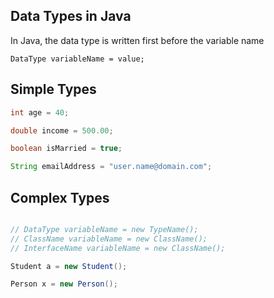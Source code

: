 
## Data Types in Java ##

In Java, the data type is written first before the variable name

`
DataType variableName = value;
`

## Simple Types ##

```java
int age = 40;

double income = 500.00;

boolean isMarried = true;

String emailAddress = "user.name@domain.com";

```

## Complex Types ##

```java

// DataType variableName = new TypeName();
// ClassName variableName = new ClassName();
// InterfaceName variableName = new ClassName();

Student a = new Student();

Person x = new Person();

```